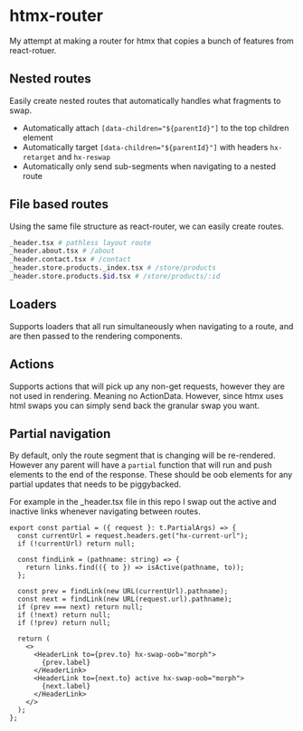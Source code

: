 # htmx-router

My attempt at making a router for htmx that copies a bunch of features from react-rotuer.

## Nested routes

Easily create nested routes that automatically handles what fragments to swap.

- Automatically attach `[data-children="${parentId}"]` to the top children element
- Automatically target `[data-children="${parentId}"]` with headers `hx-retarget` and `hx-reswap`
- Automatically only send sub-segments when navigating to a nested route

## File based routes

Using the same file structure as react-router, we can easily create routes.

```bash
_header.tsx # pathless layout route
_header.about.tsx # /about
_header.contact.tsx # /contact
_header.store.products._index.tsx # /store/products
_header.store.products.$id.tsx # /store/products/:id
```

## Loaders

Supports loaders that all run simultaneously when navigating to a route, and are then passed to the rendering components.

## Actions

Supports actions that will pick up any non-get requests, however they are not used in rendering. Meaning no ActionData. However, since htmx uses html swaps you can simply send back the granular swap you want.

## Partial navigation

By default, only the route segment that is changing will be re-rendered. However any parent will have a `partial` function that will run and push elements to the end of the response. These should be oob elements for any partial updates that needs to be piggybacked.

For example in the \_header.tsx file in this repo I swap out the active and inactive links whenever navigating between routes.

```tsx
export const partial = ({ request }: t.PartialArgs) => {
  const currentUrl = request.headers.get("hx-current-url");
  if (!currentUrl) return null;

  const findLink = (pathname: string) => {
    return links.find(({ to }) => isActive(pathname, to));
  };

  const prev = findLink(new URL(currentUrl).pathname);
  const next = findLink(new URL(request.url).pathname);
  if (prev === next) return null;
  if (!next) return null;
  if (!prev) return null;

  return (
    <>
      <HeaderLink to={prev.to} hx-swap-oob="morph">
        {prev.label}
      </HeaderLink>
      <HeaderLink to={next.to} active hx-swap-oob="morph">
        {next.label}
      </HeaderLink>
    </>
  );
};
```
